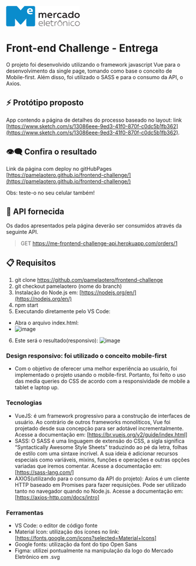 <img src="me.svg" width="200" alt="ME">

# Front-end Challenge - Entrega

O projeto foi desenvolvido utilizando o framework javascript Vue para o desenvolvimento da single page, tomando como base o conceito de Mobile-first. Além disso, foi utilizado o SASS e para o consumo da API, o Axios.

## :zap: Protótipo proposto
App contendo a página de detalhes do processo baseado no layout: link [https://www.sketch.com/s/13086eee-9ed3-41f0-870f-c0dc5b1fb362](https://www.sketch.com/s/13086eee-9ed3-41f0-870f-c0dc5b1fb362).

## 👁‍🗨 Confira o resultado

Link da página com deploy no gitHubPages [https://pamelaotero.github.io/frontend-challenge/](https://pamelaotero.github.io/frontend-challenge/)

Obs: teste-o no seu celular também!

## 🎲 API fornecida
Os dados apresentados pela página deverão ser consumidos através da seguinte API.
> GET https://me-frontend-challenge-api.herokuapp.com/orders/1

## :clipboard: Requisitos
1. git clone https://github.com/pamelaotero/frontend-challenge
2. git checkout pamelaotero (nome do branch)
3. Instalação do Node.js em: [https://nodejs.org/en/](https://nodejs.org/en/)
4. npm start
5. Executando diretamente pelo VS Code:
* Abra o arquivo index.html:
* ![image](https://user-images.githubusercontent.com/28191532/150295781-8768ec7f-7ea4-4cf6-97dc-f18794e261c2.png)
6. Este será o resultado(responsivo):
![image](https://user-images.githubusercontent.com/28191532/150296098-151dc508-e2e3-4ef0-829d-0c247490e7ec.png)

  
### Design responsivo: foi utilizado o conceito mobile-first
* Com o objetivo de oferecer uma melhor experiência ao usuário, foi implementado o projeto usando o mobile-first. Portanto, foi feito o uso das media queries do CSS de acordo com a responsividade de mobile a tablet e laptop up.


### Tecnologias
  * VueJS: é um framework progressivo para a construção de interfaces de usuário. Ao contrário de outros frameworks monolíticos, Vue foi projetado desde sua concepção para ser adotável incrementalmente. Acesse a documentação em: [https://br.vuejs.org/v2/guide/index.html]
  * SASS: O SASS é uma linguagem de extensão do CSS, a sigla significa “Syntactically Awesome Style Sheets” traduzindo ao pé da letra, folhas de estilo com uma sintaxe incrível. A sua ideia é adicionar recursos especiais como variáveis, mixins, funções e operações e outras opções variadas que iremos comentar. Acesse a documentação em: [https://sass-lang.com/]
  * AXIOS(utilizando para o consumo da API do projeto): Axios é um cliente HTTP baseado em Promises para fazer requisições. Pode ser utilizado tanto no navegador quando no Node.js. Acesse a documentação em: [https://axios-http.com/docs/intro]

### Ferramentas

  * VS Code: o editor de código fonte
  * Material Icon: utilização dos ícones no link: [https://fonts.google.com/icons?selected=Material+Icons]
  * Google fonts: utilização da font do tipo Open Sans
  * Figma: utilizei pontualmente na manipulação da logo do Mercado Eletrônico em .svg
